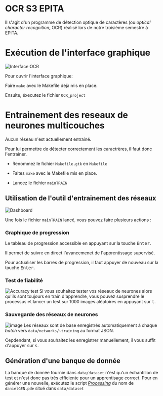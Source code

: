 # OCR S3 EPITA

Il s'agit d'un programme de détection optique de caractères (ou *optical character recognition*, OCR) réalisé lors de notre troisième semestre à EPITA.

# Exécution de l'interface graphique
![Interface OCR](https://user-images.githubusercontent.com/13369175/102357792-032c6580-3faf-11eb-9265-53ef588f7070.png)

Pour ouvrir l'interface graphique:

Faire `make` avec le Makefile déjà mis en place.

Ensuite, éxecutez le fichier `OCR_project`

# Entrainement des reseaux de neurones multicouches
Aucun réseau n'est actuellement entrainé.

Pour lui permettre de détecter correctement les caractrères, il faut donc l'entrainer.

- Renommez le fichier `Makefile.gtk` en `Makefile`

- Faites `make` avec le Makefile mis en place.

- Lancez le fichier `mainTRAIN`

## Utilisation de l'outil d'entrainement des réseaux
![Dashboard](https://user-images.githubusercontent.com/13369175/102359802-88187e80-3fb1-11eb-97e8-5c46c7185737.png)

Une fois le fichier `mainTRAIN` lancé, vous pouvez faire plusieurs actions :
### Graphique de progression
Le tableau de progression accessible en appuyant sur la touche <kbd>Enter</kbd>.

Il permet de suivre en direct l'avancemenet de l'apprentissage supervisé.

Pour actualiser les barres de progression, il faut appuyer de nouveau sur la touche <kbd>Enter</kbd>.

### Test de fiabilité
![Accuracy test](https://user-images.githubusercontent.com/13369175/102369282-0e39c280-3fbc-11eb-99d1-65359c1f4897.png)
Si vous souhaitez tester vos réseaux de neurones alors qu'ils sont toujours en train d'apprendre, vous pouvez susprendre le processus et lancer un test sur 1000 images aléatoires en appuyant sur <kbd>t</kbd>.

### Sauvegarde des réseaux de neurones
![image](https://user-images.githubusercontent.com/13369175/102371086-1c88de00-3fbe-11eb-957c-12482b4ae7a6.png)
Les réseaux sont de base enregistrés automatiquement à chaque *batch* vers `data/networks/~training` au format JSON.

Cepdendant, si vous souhaitez les enregistrer manuellement, il vous suffit d'appuyer sur <kbd>s</kbd>.

## Génération d'une banque de donnée
La banque de donnée fournie dans `data/dataset` n'est qu'un échantillon de test et n'est donc pas très efficiente pour un apprentisage correct.
Pour en générer une nouvelle, exécutez le script [*Processing*](https://processing.org) du nom de `danielGEN.pde` situé dans `data/dataset`
